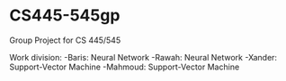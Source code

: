 # CS445-545gp
Group Project for CS 445/545

Work division:
-Baris: Neural Network
-Rawah: Neural Network
-Xander: Support-Vector Machine
-Mahmoud: Support-Vector Machine

